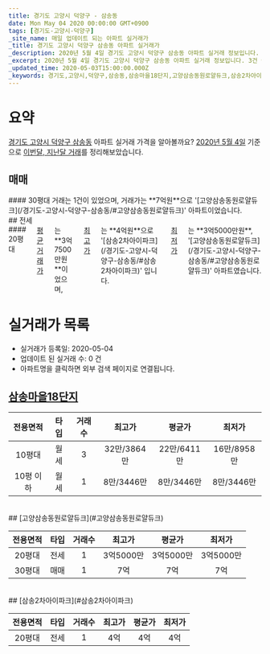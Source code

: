 ```yaml
---
title: 경기도 고양시 덕양구 - 삼송동
date: Mon May 04 2020 00:00:00 GMT+0900
tags: [경기도-고양시-덕양구]
_site_name: 매일 업데이트 되는 아파트 실거래가
_title: 경기도 고양시 덕양구 삼송동 아파트 실거래가
_description: 2020년 5월 4일 경기도 고양시 덕양구 삼송동 아파트 실거래 정보입니다. 3건 아파트 정보가 있습니다.
_excerpt: 2020년 5월 4일 경기도 고양시 덕양구 삼송동 아파트 실거래 정보입니다. 3건 아파트 정보가 있습니다.
_updated_time: 2020-05-03T15:00:00.000Z
_keywords: 경기도,고양시,덕양구,삼송동,삼송마을18단지,고양삼송동원로얄듀크,삼송2차아이파크
---
```





# 요약
<ins>경기도 고양시 덕양구 삼송동</ins> 아파트 실거래 가격을 알아볼까요? <ins>2020년 5월 4일</ins> 기준으로 <ins>이번달, 지난달 거래</ins>를 정리해보았습니다.

## 매매
<div class="container">
<div class="twelve columns" markdown="1">
#### 30평대
거래는 1건이 있었으며, 거래가는 **7억원**으로 '[고양삼송동원로얄듀크](/경기도-고양시-덕양구-삼송동/#고양삼송동원로얄듀크)' 아파트이었습니다.
</div>
</div>
## 전세
<div class="container">
<div class="twelve columns" markdown="1">
#### 20평대
<ins>평균 거래가</ins>는 **3억7500만원**이었으며, <ins>최고가</ins>는 **4억원**으로 '[삼송2차아이파크](/경기도-고양시-덕양구-삼송동/#삼송2차아이파크)' 입니다. <ins>최저가</ins>는 **3억5000만원**, '[고양삼송동원로얄듀크](/경기도-고양시-덕양구-삼송동/#고양삼송동원로얄듀크)' 아파트였습니다.
</div>
</div>



# 실거래가 목록
- 실거래가 등록일: 2020-05-04
- 업데이트 된 실거래 수: 0 건
- 아파트명을 클릭하면 외부 검색 페이지로 연결됩니다.

## [삼송마을18단지](#삼송마을18단지)

|전용면적|타입|거래수|최고가|평균가|최저가|
|:---:|:---:|:---:|:---:|:---:|:---:|
|10평대|<span class="deal-type-3">월세</span>|3|32만/3864만|22만/6411만|16만/8958만|
|10평 이하|<span class="deal-type-3">월세</span>|1|8만/3446만|8만/3446만|8만/3446만|

<br/>
## [고양삼송동원로얄듀크](#고양삼송동원로얄듀크)

|전용면적|타입|거래수|최고가|평균가|최저가|
|:---:|:---:|:---:|:---:|:---:|:---:|
|20평대|<span class="deal-type-2">전세</span>|1|3억5000만|3억5000만|3억5000만|
|30평대|<span class="deal-type-1">매매</span>|1|7억|7억|7억|

<br/>
## [삼송2차아이파크](#삼송2차아이파크)

|전용면적|타입|거래수|최고가|평균가|최저가|
|:---:|:---:|:---:|:---:|:---:|:---:|
|20평대|<span class="deal-type-2">전세</span>|1|4억|4억|4억|

<br/>



